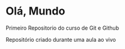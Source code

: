 # Olá, Mundo
 Primeiro Repositorio do curso de Git e Github

 Repositório criado durante uma aula ao vivo
